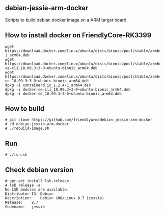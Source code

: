 ## **debian-jessie-arm-docker**
Scripts to build debian docker image on a ARM target board.

How to install docker on FriendlyCore-RK3399
------------
```
wget https://download.docker.com/linux/ubuntu/dists/bionic/pool/stable/arm64/containerd.io_1.2.4-1_arm64.deb
wget https://download.docker.com/linux/ubuntu/dists/bionic/pool/stable/arm64/docker-ce-cli_18.09.3~3-0~ubuntu-bionic_arm64.deb
wget https://download.docker.com/linux/ubuntu/dists/bionic/pool/stable/arm64/docker-ce_18.09.3~3-0~ubuntu-bionic_arm64.deb
dpkg -i containerd.io_1.2.4-1_arm64.deb
dpkg -i docker-ce-cli_18.09.3~3-0~ubuntu-bionic_arm64.deb
dpkg -i docker-ce_18.09.3~3-0~ubuntu-bionic_arm64.deb
```

How to build
------------
```
# git clone https://github.com/friendlyarm/debian-jessie-arm-docker
# cd debian-jessie-arm-docker
# ./rebuild-image.sh
```

Run
------------
```
# ./run.sh
```

Check debian version
------------
```
# apt-get install lsb-release
# lsb_release -a
No LSB modules are available.
Distributor ID:	Debian
Description:	Debian GNU/Linux 8.7 (jessie)
Release:	8.7
Codename:	jessie
```


